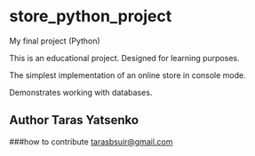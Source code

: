 # store_python_project

My final project (Python)

This is an educational project. Designed for learning purposes.

The simplest implementation of an online store in console mode.

Demonstrates working with databases.

## Author Taras Yatsenko

###how to contribute
tarasbsuir@gmail.com
